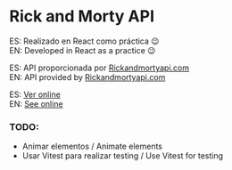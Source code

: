 # Rick and Morty API

ES: Realizado en React como práctica 😉  
EN: Developed in React as a practice 😉

ES: API proporcionada por [Rickandmortyapi.com](https://rickandmortyapi.com/)  
EN: API provided by [Rickandmortyapi.com](https://rickandmortyapi.com/)

ES: [Ver online](https://diegokaiser.github.io/prt-rickandmorty/)  
EN: [See online](https://diegokaiser.github.io/prt-rickandmorty/)

### TODO:

- Animar elementos / Animate elements
- Usar Vitest para realizar testing / Use Vitest for testing

